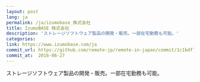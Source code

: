 ```yaml
---
layout: post
lang: ja
permalink: /ja/izumobase_株式会社
title: IzumoBASE 株式会社
description: 'ストレージソフトウェア製品の開発・販売。一部在宅勤務も可能。'
categories: 
link: https://www.izumobase.com/ja
commit_url: https://github.com/remote-jp/remote-in-japan/commit/1c1bdf74627d0657f3cfb9e0abdb197a962121fc
commit_at:  2016-06-27
---
```


<p>ストレージソフトウェア製品の開発・販売。一部在宅勤務も可能。</p>
